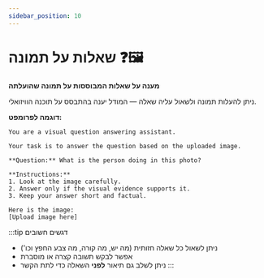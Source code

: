 ```yaml
---
sidebar_position: 10
---
```


# שאלות על תמונה ❓🖼️

**מענה על שאלות המבוססות על תמונה שהועלתה**

ניתן להעלות תמונה ולשאול עליה שאלה — המודל יענה בהתבסס על תוכנה הוויזואלי.

**דוגמה לפרומפט:**
```mdx title="שאלות על תמונה"
You are a visual question answering assistant.

Your task is to answer the question based on the uploaded image.

**Question:** What is the person doing in this photo?

**Instructions:**
1. Look at the image carefully.
2. Answer only if the visual evidence supports it.
3. Keep your answer short and factual.

Here is the image:
[Upload image here]
```

:::tip דגשים חשובים
- ניתן לשאול כל שאלה חזותית (מה יש, מה קורה, מה צבע החפץ וכו')
- אפשר לבקש תשובה קצרה או מוסברת
- ניתן לשלב גם תיאור **לפני** השאלה כדי לתת הקשר
:::